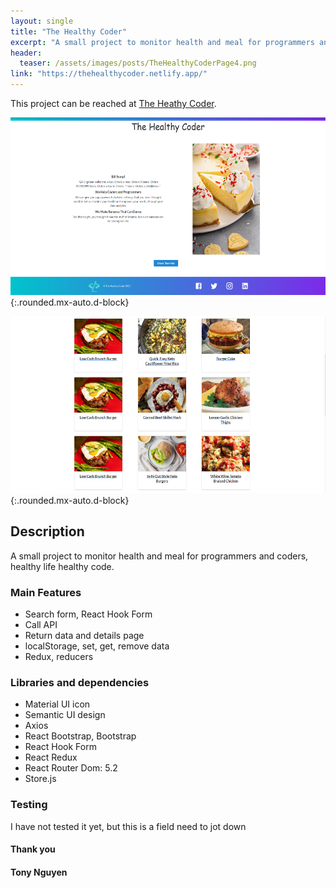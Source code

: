 ```yaml
---
layout: single
title: "The Healthy Coder"
excerpt: "A small project to monitor health and meal for programmers and coders, healthy life healthy code."
header:
  teaser: /assets/images/posts/TheHealthyCoderPage4.png
link: "https://thehealthycoder.netlify.app/"
---
```


This project can be reached at [The Heathy Coder](https://thehealthycoder.netlify.app).

![The Healthy Coder Landing Page](../assets/images/posts/TheHealthyCoderLandingPage.png){:.rounded.mx-auto.d-block}

![The Healthy Coder API Result Page](../assets/images/posts/TheHealthyCoderPage4.png){:.rounded.mx-auto.d-block}

## Description

A small project to monitor health and meal for programmers and coders, healthy life healthy code.

### Main Features

- Search form, React Hook Form
- Call API
- Return data and details page
- localStorage, set, get, remove data
- Redux, reducers

### Libraries and dependencies

- Material UI icon
- Semantic UI design
- Axios
- React Bootstrap, Bootstrap
- React Hook Form
- React Redux
- React Router Dom: 5.2
- Store.js

### Testing
 I have not tested it yet, but this is a field need to jot down

#### Thank you
#### Tony Nguyen